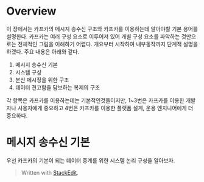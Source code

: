 # Overview

이 장에서는 카프카의 메시지 송수신 구조와 카프카를 이용하는데 알아야할 기본 용어를 설명한다. 카프카는 여러 구성 요소로 이루어져 있어 개별 구성 요소를 파악하는 것만으로는 전체적인 그림을 이해하기 어렵다. 개요부터 시작하여 내부동작까지 단계적 설명을 하겠다. 주요 내용은 아래와 같다. 

1. 메시지 송수신 기본
2. 시스템 구성
3. 분산 메시징을 위한 구조
4. 데이터 견고함을 담보하는 복제의 구조

각 항목은 카프카를 이용하는데는 기본적인것들이지만, 1~3번은 카프카를 이용한 개발자나 사용자에게 중요하고 4번은 카프카를 이용한 플랫폼 설계, 운용 엔지니어에게 더 중요하다. 

# 메시지 송수신 기본

우선 카프카의 기본이 되는 데이터 중계를 위한 시스템 논리 구성을 알아보자. 

> Written with [StackEdit](https://stackedit.io/).
<!--stackedit_data:
eyJoaXN0b3J5IjpbMTYwOTMxMzYzLC0xNzE1MjY3OTY5LDgzNz
kyMzk4NV19
-->